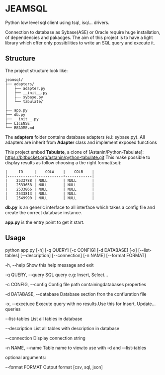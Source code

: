 # JEAMSQL

Python low level sql client using tsql, isql... drivers.

Connection to database as Sybase(ASE) or Oracle require huge installation, of dependencies and pakacges.
The aim of this project is to have a light library which offer only possibilities to write an SQL query and execute it.

## Structure

The project structure look like:

    jeamsql/
    ├── adapters/
    │   ├── adapter.py
    │   ├── __init__.py
    │   ├── sybase.py
    │   └── tabulate/
    │   
    ├── app.py
    ├── db.py
    ├── __init__.py
    ├── LICENSE
    └── README.md


The **adapters** folder contains database adapters (e.i: sybase.py).
All adapters are inherit from  **Adapter** class and implement exposed functions

This project embed **Tabulate**, a clone of [Astanin/Python-Tabulate]: https://bitbucket.org/astanin/python-tabulate.git 
This make possible to display results as follow choosing a the right format(sql):

    |     ID     |    COLA    |    COLB    |
    |------------+------------+------------|
    |    2533788 | NULL       | NULL       |
    |    2533658 | NULL       | NULL       |
    |    2533866 | NULL       | NULL       |
    |    2533813 | NULL       | NULL       |
    |    2549990 | NULL       | NULL       |

**db.py** is an generic interface to all interface which takes a config file and create the correct database instance.

**app.py** is the entry point to get it start.


## Usage

python app.py [-h] [-q QUERY] [-c CONFIG] [-d DATABASE] [-x] [--list-tables]
              [--description] [--connection] [-n NAME] [--format FORMAT]

  -h, --help                     Show this help message and exit

  -q QUERY,    --query           SQL query e.g: Insert, Select...

  -c CONFIG,   --config          Config file path containingdatabases properties

  -d DATABASE, --database        Database section fron the confiuration file

  -x,          --excetuce        Execute query with no results.Use this for Insert, Update... queries


  --list-tables                  List all tables in database

  --description                  List all tables with description in database

  --connection                   Display connection string

  -n NAME,     --name            Table name to view.to use with -d and --list-tables


optional arguments:

  --format FORMAT                Output format [csv, sql, json]

